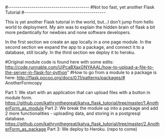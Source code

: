 #-----------------------------------------
#Not too fast, yet another Flask Tutorial
#-----------------------------------------

This is yet another Flask tutorial in the world, but...I don't jump from hello world to deployment. My aim was to explain the hidden brain of flask a bit more pedantically for newbies and none software developers. 

In the first section we create an app locally in a one page module. In the second section we expand the app to a package, and connect it to a database, still locally. In the third section we deploy it to heroku. 

#Original module code is found here with some edits: http://code.runnable.com/UiPcaBXaxGNYAAAL/how-to-upload-a-file-to-the-server-in-flask-for-python" 
#How to go from a module to a package is here: http://flask.pocoo.org/docs/0.11/patterns/packages/# AnotherFormcopy

Part 1: We start with an application that can upload files with a button in module form. https://github.com/kathrynthegreat/katya_flask_tutorial/tree/master/1.AnotherForm_as_module
Part 2: We break the module up into a package and add 2 more functionalities - uploading data, and storing in a postgresql database. 
https://github.com/kathrynthegreat/katya_flask_tutorial/tree/master/2.AnotherForm_as_package
Part 3: We deploy to Heroku. (repo to come)


